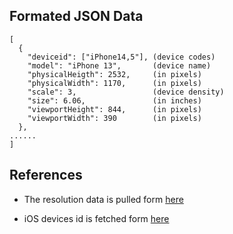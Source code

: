 ## Formated JSON Data

```
[
  {
    "deviceid": ["iPhone14,5"], (device codes)
    "model": "iPhone 13",       (device name)
    "physicalHeigth": 2532,     (in pixels)
    "physicalWidth": 1170,      (in pixels)
    "scale": 3,                 (device density)
    "size": 6.06,               (in inches)
    "viewportHeight": 844,      (in pixels)
    "viewportWidth": 390        (in pixels)
  },
......
]
```

## References

- The resolution data is pulled form [here](https://www.ios-resolution.com/)

- iOS devices id is fetched form [here](https://gist.github.com/adamawolf/3048717)

